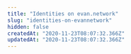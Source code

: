 ```yaml
---
title: "Identities on evan.network"
slug: "identities-on-evannetwork"
hidden: false
createdAt: "2020-11-23T08:07:32.366Z"
updatedAt: "2020-11-23T08:07:32.366Z"
---
```

